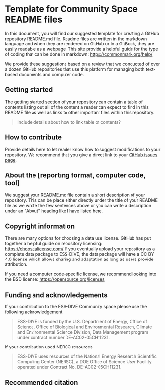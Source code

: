 # Template for Community Space README files

In this document, you will find our suggested template for creating a GitHub repository README.md file. Readme files are written in the markdown language and when they are rendered on GitHub or in a GitBook, they are easily readable as a webpage.  This site provide a helpful guide for the type of coding that can be done in markdown: https://commonmark.org/help/

We provide these suggestions based on a review that we conducted of over a dozen GitHub repositories that use this platform for managing both text-based documents and computer code.

## Getting started
The getting started section of your repository can contain a table of contents listing out all of the content a reader can expect to find in this README file as well as links to other important files within this repository.

> Include details about how to link table of contents?

## How to contribute  
Provide details here to let reader know how to suggest modifications to your repository. We recommend that you give a direct link to your [GitHub issues page](https://github.com/ess-dive-community/community-repo-guide/issues).

## About the [reporting format, computer code, tool]

We suggest your README.md file contain a short description of your repository. This can be place either directly under the title of your README file as we wrote the few sentences above or you can write a description under an "About" heading like I have listed here.

## Copyright information
There are many options for choosing a data use license. GitHub has put together a helpful guide on repository licensing: https://choosealicense.com/ If you eventually upload your repository as a complete data package to ESS-DIVE, the data package will have a CC BY 4.0 license which allows sharing and adaptation as long as users provide attribution.

If you need a computer code-specific license, we recommend looking into the BSD license: https://opensource.org/licenses

## Funding and acknowledgements
If your contribution to the ESS-DIVE Community space please use the following acknowledgement

>ESS-DIVE is funded by the U.S. Department of Energy, Office of Science, Office of Biological and Environmental Research, Climate and Environmental Science Division, Data Management program under contract number DE-AC02-05CH11231. 

If your contribution used NERSC resources
>ESS-DIVE uses resources of the National Energy Research Scientific Computing Center (NERSC), a DOE Office of Science User Facility operated under Contract No. DE-AC02-05CH11231. 

## Recommended citation


